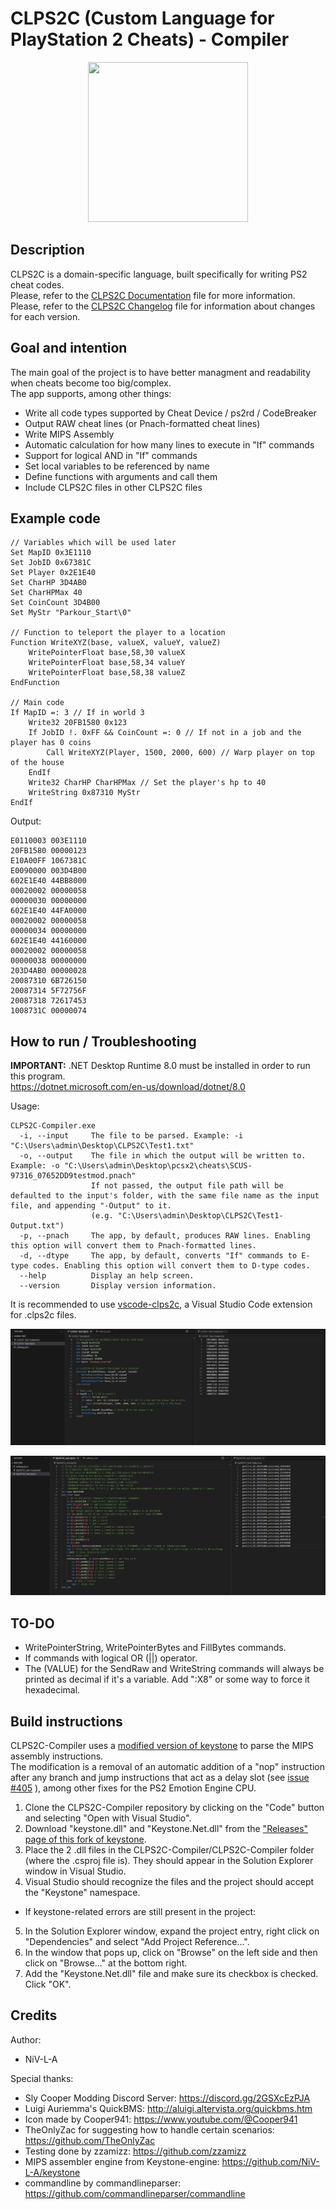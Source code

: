 # CLPS2C (Custom Language for PlayStation 2 Cheats) - Compiler
<p align="center">
  <img width="256" height="256" src="CLPS2C-Compiler/256x256.ico">
</p>

## Description
CLPS2C is a domain-specific language, built specifically for writing PS2 cheat codes. <br>
Please, refer to the [CLPS2C Documentation](/CLPS2C-Documentation.txt) file for more information. <br>
Please, refer to the [CLPS2C Changelog](/CLPS2C-Changelog.txt) file for information about changes for each version.

## Goal and intention
The main goal of the project is to have better managment and readability when cheats become too big/complex.<br>
The app supports, among other things:
- Write all code types supported by Cheat Device / ps2rd / CodeBreaker
- Output RAW cheat lines (or Pnach-formatted cheat lines)
- Write MIPS Assembly
- Automatic calculation for how many lines to execute in "If" commands
- Support for logical AND in "If" commands
- Set local variables to be referenced by name
- Define functions with arguments and call them
- Include CLPS2C files in other CLPS2C files

## Example code
```
// Variables which will be used later
Set MapID 0x3E1110
Set JobID 0x67381C
Set Player 0x2E1E40
Set CharHP 3D4AB0
Set CharHPMax 40
Set CoinCount 3D4B00
Set MyStr "Parkour_Start\0"

// Function to teleport the player to a location
Function WriteXYZ(base, valueX, valueY, valueZ)
    WritePointerFloat base,58,30 valueX
    WritePointerFloat base,58,34 valueY
    WritePointerFloat base,58,38 valueZ
EndFunction

// Main code
If MapID =: 3 // If in world 3
    Write32 20FB1580 0x123
    If JobID !. 0xFF && CoinCount =: 0 // If not in a job and the player has 0 coins
        Call WriteXYZ(Player, 1500, 2000, 600) // Warp player on top of the house
    EndIf
    Write32 CharHP CharHPMax // Set the player's hp to 40
    WriteString 0x87310 MyStr
EndIf
```
Output:
```
E0110003 003E1110
20FB1580 00000123
E10A00FF 1067381C
E0090000 003D4B00
602E1E40 44BB8000
00020002 00000058
00000030 00000000
602E1E40 44FA0000
00020002 00000058
00000034 00000000
602E1E40 44160000
00020002 00000058
00000038 00000000
203D4AB0 00000028
20087310 6B726150
20087314 5F72756F
20087318 72617453
1008731C 00000074
```

## How to run / Troubleshooting
**IMPORTANT:** .NET Desktop Runtime 8.0 must be installed in order to run this program.<br>
https://dotnet.microsoft.com/en-us/download/dotnet/8.0

Usage:
```
CLPS2C-Compiler.exe
  -i, --input     The file to be parsed. Example: -i "C:\Users\admin\Desktop\CLPS2C\Test1.txt"
  -o, --output    The file in which the output will be written to. Example: -o "C:\Users\admin\Desktop\pcsx2\cheats\SCUS-97316_07652DD9testmod.pnach"
                  If not passed, the output file path will be defaulted to the input's folder, with the same file name as the input file, and appending "-Output" to it.
                  (e.g. "C:\Users\admin\Desktop\CLPS2C\Test1-Output.txt")
  -p, --pnach     The app, by default, produces RAW lines. Enabling this option will convert them to Pnach-formatted lines.
  -d, --dtype     The app, by default, converts "If" commands to E-type codes. Enabling this option will convert them to D-type codes.
  --help          Display an help screen.
  --version       Display version information.
```

It is recommended to use [vscode-clps2c](https://github.com/NiV-L-A/vscode-clps2c), a Visual Studio Code extension for .clps2c files.
<p align="center">
  <img src="https://raw.githubusercontent.com/NiV-L-A/vscode-CLPS2C/master/Image1.png">
</p>
<p align="center">
  <img src="https://raw.githubusercontent.com/NiV-L-A/vscode-CLPS2C/master/Image2.png">
</p>

## TO-DO
- WritePointerString, WritePointerBytes and FillBytes commands.
- If commands with logical OR (||) operator.
- The (VALUE) for the SendRaw and WriteString commands will always be printed as decimal if it's a variable. Add ":X8" or some way to force it hexadecimal.

## Build instructions
CLPS2C-Compiler uses a [modified version of keystone](https://github.com/NiV-L-A/keystone) to parse the MIPS assembly instructions.<br>
The modification is a removal of an automatic addition of a "nop" instruction after any branch and jump instructions that act as a delay slot (see [issue #405](https://github.com/keystone-engine/keystone/issues/405) ), among other fixes for the PS2 Emotion Engine CPU.
1. Clone the CLPS2C-Compiler repository by clicking on the "Code" button and selecting "Open with Visual Studio".
2. Download "keystone.dll" and "Keystone.Net.dll" from the ["Releases" page of this fork of keystone](https://github.com/NiV-L-A/keystone/releases).
3. Place the 2 .dll files in the CLPS2C-Compiler/CLPS2C-Compiler folder (where the .csproj file is). They should appear in the Solution Explorer window in Visual Studio.
4. Visual Studio should recognize the files and the project should accept the "Keystone" namespace.
- If keystone-related errors are still present in the project:
5. In the Solution Explorer window, expand the project entry, right click on "Dependencies" and select "Add Project Reference...".
6. In the window that pops up, click on "Browse" on the left side and then click on "Browse..." at the bottom right.
7. Add the "Keystone.Net.dll" file and make sure its checkbox is checked. Click "OK".

## Credits
Author:
- NiV-L-A

Special thanks:
- Sly Cooper Modding Discord Server: https://discord.gg/2GSXcEzPJA
- Luigi Auriemma's QuickBMS: http://aluigi.altervista.org/quickbms.htm
- Icon made by Cooper941: https://www.youtube.com/@Cooper941
- TheOnlyZac for suggesting how to handle certain scenarios: https://github.com/TheOnlyZac
- Testing done by zzamizz: https://github.com/zzamizz
- MIPS assembler engine from Keystone-engine: https://github.com/NiV-L-A/keystone
- commandline by commandlineparser: https://github.com/commandlineparser/commandline